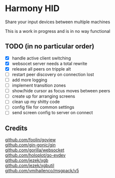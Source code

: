 # Harmony HID
Share your input devices between multiple machines

This is a work in progress and is in no way functional

## TODO (in no particular order)
- [x] handle active client switching
- [x] websocet server needs a total rewrite
- [x] release all peers on tripple alt
- [ ] restart peer discovery on connection lost
- [ ] add more logging
- [ ] implement transition zones
- [ ] show/hide cursor as focus moves between peers
- [ ] create up for arranging screens
- [ ] clean up my shitty code
- [ ] config file for common settings
- [ ] send screen config to server on connect

## Credits
[github.com/foolin/goview](github.com/foolin/goview)  
[github.com/gin-gonic/gin](github.com/gin-gonic/gin)  
[github.com/gorilla/websocket](github.com/gorilla/websocket)  
[github.com/holoplot/go-evdev](github.com/holoplot/go-evdev)  
[github.com/jezek/xgb](github.com/jezek/xgb)  
[github.com/jezek/xgbutil](github.com/jezek/xgbutil)  
[github.com/vmihailenco/msgpack/v5](github.com/vmihailenco/msgpack/v5)  
